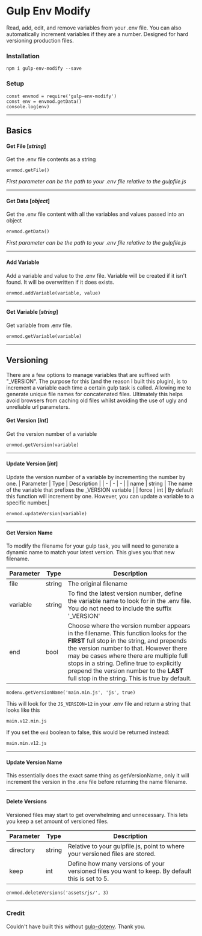 

# Gulp Env Modify

Read, add, edit, and remove variables from your .env file. You can also automatically increment variables if they are a number. Designed for hard versioning production files.

### Installation
```
npm i gulp-env-modify --save
```
### Setup
```
const envmod = require('gulp-env-modify')
const env = envmod.getData()
console.log(env)
```
------

## Basics
#### Get File [*string*]

Get the .env file contents as a string

`envmod.getFile()`

*First parameter can be the path to your .env file relative to the gulpfile.js*

------

#### Get Data [*object*]

Get the .env file content with all the variables and values passed into an object

`envmod.getData()`

*First parameter can be the path to your .env file relative to the gulpfile.js*

------

#### Add Variable

Add a variable and value to the .env file. Variable will be created if it isn't found. It will be overwritten if it does exists.

`envmod.addVariable(variable, value)`

------

#### Get Variable [*string*]

Get variable from .env file.

`envmod.getVariable(variable)`

------

## Versioning

There are a few options to manage variables that are suffixed with "_VERSION".  The purpose for this (and the reason I built this plugin), is to increment a variable each time a certain gulp task is called. Allowing me to generate unique file names for concatenated files. Ultimately this helps avoid browsers from caching old files whilst avoiding the use of ugly and unreliable url parameters.

#### Get Version [*int*]

Get the version number of a variable

`envmod.getVersion(variable)`

------

#### Update Version  [*int*]

Update the version number of a variable by incrementing the number by one.
| Parameter | Type | Description |
| - | - | - |
| name | string |  The name of the variable that prefixes the _VERSION variable  |
| force | int | By default this function will increment by one. However, you can update a variable to a specific number.|

`envmod.updateVersion(variable)`

------

#### Get Version Name

To modify the filename for your gulp task, you will need to generate a dynamic name to match your latest version. This gives you that new filename.

| Parameter | Type | Description |
| - | - | - |
| file | string |  The original filename  |
| variable | string |  To find the latest version number, define the variable name to look for in the .env file. You do not need to include the suffix '_VERSION' |
| end | bool | Choose where the version number appears in the filename. This function looks for the **FIRST** full stop in the string, and prepends the version number to that. However  there may be cases where there are multiple full stops in a string. Define true to explicitly prepend the version number to the **LAST** full stop in the string. This is true by default. |

`modenv.getVersionName('main.min.js', 'js', true)`

This will look for the `JS_VERSION=12` in your .env file and return a string that looks like this

`main.v12.min.js`

If you set the `end` boolean to false, this would be returned instead:

`main.min.v12.js`

------

#### Update Version Name

This essentially does the exact same thing as getVersionName, only it will increment the version in the .env file before returning the name filename.

------

#### Delete Versions

Versioned files may start to get overwhelming and unnecessary. This lets you keep a set amount of versioned files.

| Parameter | Type | Description |
| - | - | - |
| directory | string |  Relative to your gulpfile.js, point to where your versioned files are stored.  |
| keep | int | Define how many versions of your versioned files you want to keep. By default this is set to 5.|

`envmod.deleteVersions('assets/js/', 3)`

------

### Credit
Couldn't have built this without [gulp-dotenv](https://github.com/pine/gulp-dotenv). Thank you.
